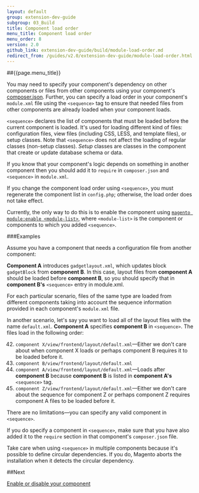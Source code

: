 ```yaml
---
layout: default
group: extension-dev-guide
subgroup: 03_Build
title: Component load order
menu_title: Component load order
menu_order: 8
version: 2.0
github_link: extension-dev-guide/build/module-load-order.md
redirect_from: /guides/v2.0/extension-dev-guide/module-load-order.html
---
```


##{{page.menu_title}}


You may need to specify your component's dependency on other components or files from other components using your component's <a href="{{page.baseurl}}extension-dev-guide/build/create_component.html#add-component-xml">composer.json</a>. Further, you can specify a load order in your component's `module.xml` file using the `<sequence>` tag to ensure that needed files from other components are already loaded when your component loads.

`<sequence>` declares the list of components that must be loaded before the current component is loaded. It's used for loading different kind of files: configuration files, view files (including CSS, LESS, and template files), or setup classes. Note that `<sequence>` does not affect the loading of regular classes (non-setup classes). 
*Setup* classes are classes in the component that create or update database schema or data.

If you know that your component's logic depends on something in another component then you should add it to `require` in `composer.json` and `<sequence>` in `module.xml`. 

<div class="bs-callout bs-callout-info" id="info">
	<span class="glyphicon-class">
	<p>If you change the component load order using <code>&lt;sequence></code>, you must regenerate the component list in <code>config.php</code>; otherwise, the load order does not take effect.</p>
<p>Currently, the only way to do this is to enable the component using <a href="{{page.baseurl}}install-gde/install/cli/install-cli-subcommands-enable.html#instgde-cli-subcommands-enable-disable"><code>magento module:enable &lt;module-list></code></a>, where <code>&lt;module-list></code> is the component or components to which you added <code>&lt;sequence></code>.</p></span>
</div>


###Examples

Assume you have a component that needs a configuration file from another component:

__Component A__ introduces `gadgetlayout.xml`, which updates block `gadgetBlock` from __component B__. In this case, layout files from __component A__ should be loaded before __component B__, so you should specify that in __component B's__ `<sequence>` entry in module.xml.



For each particular scenario, files of the same type are loaded from different components taking into account the sequence information provided in each component's `module.xml` file. 

In another scenario, let's say you want to load all of the layout files with the name `default.xml`. __Component A__ specifies __component B__ in `<sequence>`. The files load in the following order:

42. `component X/view/frontend/layout/default.xml`&mdash;Either we don't care about when component X loads or perhaps component B requires it to be loaded before it.
42. `component B/view/frontend/layout/default.xml` 
42. `component A/view/frontend/layout/default.xml`&mdash;Loads after __component B__ because __component B__ is listed in __component A's__ `<sequence>` tag.
42. `component Z/view/frontend/layout/default.xml`&mdash;Either we don't care about the sequence for component Z or perhaps component Z requires component A files to be loaded before it.

There are no limitations&mdash;you can specify any valid component in `<sequence>`.

If you do specify a component in `<sequence>`, make sure that you have also added it to the `require` section in that component's `composer.json` file. 

<div class="bs-callout bs-callout-info" id="info">
<span class="glyphicon-class">
  <p>Take care when using <code>&lt;sequence></code> in multiple components because it's possible to define circular dependencies. If you do, Magento aborts the installation when it detects the circular dependency.</p></span>
</div>

##Next

[Enable or disable your component]({{page.baseurl}}extension-dev-guide/build/enable-module.html)


